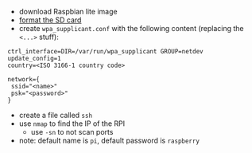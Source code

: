 ---
---

- download Raspbian lite image
- [format the SD card](/wiki/articles/bootable-usb-drive-using-dd)
- create `wpa_supplicant.conf` with the following content (replacing the `<...>` stuff):

```
ctrl_interface=DIR=/var/run/wpa_supplicant GROUP=netdev
update_config=1
country=<ISO 3166-1 country code>

network={
 ssid="<name>"
 psk="<password>"
}
```
- create a file called `ssh`
- use `nmap` to find the IP of the RPI
	- use `-sn` to not scan ports
- note: default name is `pi`, default password is `raspberry`
